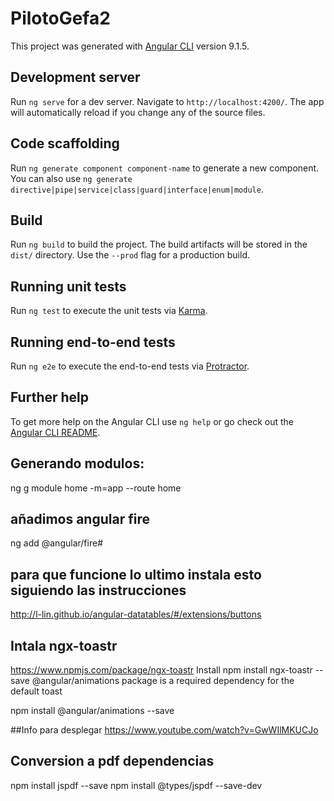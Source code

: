 # PilotoGefa2

This project was generated with [Angular CLI](https://github.com/angular/angular-cli) version 9.1.5.

## Development server

Run `ng serve` for a dev server. Navigate to `http://localhost:4200/`. The app will automatically reload if you change any of the source files.

## Code scaffolding

Run `ng generate component component-name` to generate a new component. You can also use `ng generate directive|pipe|service|class|guard|interface|enum|module`.

## Build

Run `ng build` to build the project. The build artifacts will be stored in the `dist/` directory. Use the `--prod` flag for a production build.

## Running unit tests

Run `ng test` to execute the unit tests via [Karma](https://karma-runner.github.io).

## Running end-to-end tests

Run `ng e2e` to execute the end-to-end tests via [Protractor](http://www.protractortest.org/).

## Further help

To get more help on the Angular CLI use `ng help` or go check out the [Angular CLI README](https://github.com/angular/angular-cli/blob/master/README.md).

## Generando modulos:
 ng g module home -m=app --route home
## añadimos angular fire
 ng add @angular/fire#
## para que funcione lo ultimo instala esto siguiendo las instrucciones
 http://l-lin.github.io/angular-datatables/#/extensions/buttons

## Intala ngx-toastr
https://www.npmjs.com/package/ngx-toastr
Install
npm install ngx-toastr --save
@angular/animations package is a required dependency for the default toast

npm install @angular/animations --save

 ##Info para desplegar
 https://www.youtube.com/watch?v=GwWIlMKUCJo

 ## Conversion a pdf dependencias
npm install jspdf --save
 npm install @types/jspdf --save-dev
 